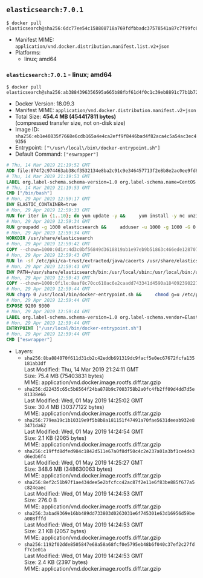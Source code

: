 ## `elasticsearch:7.0.1`

```console
$ docker pull elasticsearch@sha256:6dc77ee54c158808718a769fdfbbadc37578541a87c7f99fc65a8f809183f074
```

-	Manifest MIME: `application/vnd.docker.distribution.manifest.list.v2+json`
-	Platforms:
	-	linux; amd64

### `elasticsearch:7.0.1` - linux; amd64

```console
$ docker pull elasticsearch@sha256:ab3884396356595a665b88fbf61d4f0c1c39eb8891c77b1b72d5fe83ae3a1c75
```

-	Docker Version: 18.09.3
-	Manifest MIME: `application/vnd.docker.distribution.manifest.v2+json`
-	Total Size: **454.4 MB (454417811 bytes)**  
	(compressed transfer size, not on-disk size)
-	Image ID: `sha256:eb1e40835f7668e6cdb165a4e4ca2eff9f8446bad4f82aca4c5a54ac3ec49356`
-	Entrypoint: `["\/usr\/local\/bin\/docker-entrypoint.sh"]`
-	Default Command: `["eswrapper"]`

```dockerfile
# Thu, 14 Mar 2019 21:19:52 GMT
ADD file:074f2c974463ab38cf3532134e8ba2c91c9e346457713f2e8b8e2ac0ee9fd83d in / 
# Thu, 14 Mar 2019 21:19:53 GMT
LABEL org.label-schema.schema-version=1.0 org.label-schema.name=CentOS Base Image org.label-schema.vendor=CentOS org.label-schema.license=GPLv2 org.label-schema.build-date=20190305
# Thu, 14 Mar 2019 21:19:53 GMT
CMD ["/bin/bash"]
# Mon, 29 Apr 2019 12:59:17 GMT
ENV ELASTIC_CONTAINER=true
# Mon, 29 Apr 2019 12:59:33 GMT
RUN for iter in {1..10}; do yum update -y &&     yum install -y nc unzip wget which &&     yum clean all && exit_code=0 && break || exit_code=$? && echo "yum error: retry $iter in 10s" && sleep 10; done;     (exit $exit_code)
# Mon, 29 Apr 2019 12:59:34 GMT
RUN groupadd -g 1000 elasticsearch &&     adduser -u 1000 -g 1000 -G 0 -d /usr/share/elasticsearch elasticsearch &&     chmod 0775 /usr/share/elasticsearch &&     chgrp 0 /usr/share/elasticsearch
# Mon, 29 Apr 2019 12:59:34 GMT
WORKDIR /usr/share/elasticsearch
# Mon, 29 Apr 2019 12:59:42 GMT
COPY --chown=1000:0dir:4d3c0bf56849d3618819ab1e97eb9b51863c466ede1287079a026056c7867bff in /usr/share/elasticsearch 
# Mon, 29 Apr 2019 12:59:43 GMT
RUN ln -sf /etc/pki/ca-trust/extracted/java/cacerts /usr/share/elasticsearch/jdk/lib/security/cacerts
# Mon, 29 Apr 2019 12:59:43 GMT
ENV PATH=/usr/share/elasticsearch/bin:/usr/local/sbin:/usr/local/bin:/usr/sbin:/usr/bin:/sbin:/bin
# Mon, 29 Apr 2019 12:59:43 GMT
COPY --chown=1000:0file:8aaf8c70cc610ac6e2caadd743341d4590a184092390227b9bfc69044c733e28 in /usr/local/bin/docker-entrypoint.sh 
# Mon, 29 Apr 2019 12:59:44 GMT
RUN chgrp 0 /usr/local/bin/docker-entrypoint.sh &&     chmod g=u /etc/passwd &&     chmod 0775 /usr/local/bin/docker-entrypoint.sh
# Mon, 29 Apr 2019 12:59:44 GMT
EXPOSE 9200 9300
# Mon, 29 Apr 2019 12:59:44 GMT
LABEL org.label-schema.schema-version=1.0 org.label-schema.vendor=Elastic org.label-schema.name=elasticsearch org.label-schema.version=7.0.1 org.label-schema.url=https://www.elastic.co/products/elasticsearch org.label-schema.vcs-url=https://github.com/elastic/elasticsearch license=Elastic License
# Mon, 29 Apr 2019 12:59:44 GMT
ENTRYPOINT ["/usr/local/bin/docker-entrypoint.sh"]
# Mon, 29 Apr 2019 12:59:44 GMT
CMD ["eswrapper"]
```

-	Layers:
	-	`sha256:8ba884070f611d31cb2c42eddb691319dc9facf5e0ec67672fcfa135181ab3df`  
		Last Modified: Thu, 14 Mar 2019 21:24:11 GMT  
		Size: 75.4 MB (75403831 bytes)  
		MIME: application/vnd.docker.image.rootfs.diff.tar.gzip
	-	`sha256:d22435c65c5b6564f24ba878b9c7003758b2a0fc4fb2ff09d4dd7d5e81338e66`  
		Last Modified: Wed, 01 May 2019 14:25:02 GMT  
		Size: 30.4 MB (30377122 bytes)  
		MIME: application/vnd.docker.image.rootfs.diff.tar.gzip
	-	`sha256:779ea19c1b10319e9f5b8b8a181151f47491a70fae5631deeab932e83471da62`  
		Last Modified: Wed, 01 May 2019 14:24:54 GMT  
		Size: 2.1 KB (2065 bytes)  
		MIME: application/vnd.docker.image.rootfs.diff.tar.gzip
	-	`sha256:c19ffd8dfed984c1842d511e67a0f8df50c4c2e237a01a3bf1ce4de3d6edb6f4`  
		Last Modified: Wed, 01 May 2019 14:25:27 GMT  
		Size: 348.6 MB (348630063 bytes)  
		MIME: application/vnd.docker.image.rootfs.diff.tar.gzip
	-	`sha256:8ef2c51b97f1ae434dee5e2bfcfcc42ac87f2e11e6f83be885f677a5c824eaec`  
		Last Modified: Wed, 01 May 2019 14:24:53 GMT  
		Size: 276.0 B  
		MIME: application/vnd.docker.image.rootfs.diff.tar.gzip
	-	`sha256:3abad9369e16bb489dd733803d0263031e6f745301e63d16956d59bea008fffd`  
		Last Modified: Wed, 01 May 2019 14:24:53 GMT  
		Size: 2.1 KB (2057 bytes)  
		MIME: application/vnd.docker.image.rootfs.diff.tar.gzip
	-	`sha256:1192f02dde8505847e68a58a68fcf0e5795eb48b6f040c37ef2c27fdf7c1e01a`  
		Last Modified: Wed, 01 May 2019 14:24:53 GMT  
		Size: 2.4 KB (2397 bytes)  
		MIME: application/vnd.docker.image.rootfs.diff.tar.gzip
